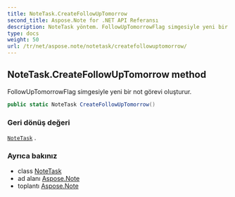 ```yaml
---
title: NoteTask.CreateFollowUpTomorrow
second_title: Aspose.Note for .NET API Referansı
description: NoteTask yöntem. FollowUpTomorrowFlag simgesiyle yeni bir not görevi oluşturur.
type: docs
weight: 50
url: /tr/net/aspose.note/notetask/createfollowuptomorrow/
---
```

## NoteTask.CreateFollowUpTomorrow method

FollowUpTomorrowFlag simgesiyle yeni bir not görevi oluşturur.

```csharp
public static NoteTask CreateFollowUpTomorrow()
```

### Geri dönüş değeri

[`NoteTask`](../) .

### Ayrıca bakınız

* class [NoteTask](../)
* ad alanı [Aspose.Note](../../notetask/)
* toplantı [Aspose.Note](../../../)


